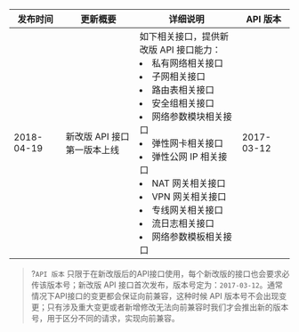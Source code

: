 | 发布时间 | 更新概要 | 详细说明 |API 版本 |
|---------|---------|---------|--------|
| 2018-04-19 |新改版 API 接口第一版本上线 |如下相关接口，提供新改版 API 接口能力：<br><li> 私有网络相关接口  <br><li>子网相关接口   <br><li> 路由表相关接口  <br><li> 安全组相关接口  <br><li> 网络参数模块相关接口  <br><li> 弹性网卡相关接口  <br><li> 弹性公网 IP 相关接口 <br><li> NAT 网关相关接口 <br><li> VPN 网关相关接口 <br><li> 专线网关相关接口 <br><li> 流日志相关接口  <br><li> 网络参数模板相关接口 |2017-03-12|



>?`API 版本` 只限于在新改版后的API接口使用，每个新改版的接口也会要求必传该版本号；新改版 API 接口首次发布，版本号定为：`2017-03-12`。通常情况下API接口的变更都会保证向前兼容，这种时候 API 版本号不会出现变更；只有涉及重大变更或者新增修改无法向前兼容时我们才会推出新的版本号，用于区分不同的请求，实现向前兼容。
